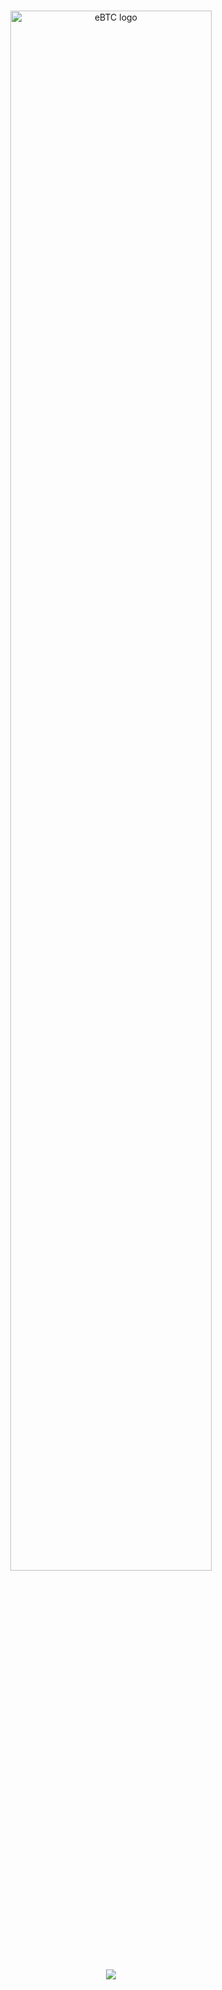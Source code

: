 </br>
<p style="text-align: center" align="center">
  <a href="https://badger.com" target="_blank"><img src="https://i.imgur.com/jaz6Tr8.png" width="80%" alt="eBTC logo"/></a>
</p>

  <div align="center" style="height:70%">
    <img src="https://i.imgur.com/mJVsFnz.gif" />
  </div>

<div align="center">
  <div align="center">
    Demo: <a href="https://imzapping.in/#/issuance?token=0xc3ac2836FadAD8076bfB583150447a8629658591">ImZapping.In</a>
  </div>
  
  <h6>Powered by Reserve Protocol, Curve, Aave, Compound</h6>
</div>
## Installation
To utilize the repository and run tests against the zap:

```bash
yarn install --frozen-lockfile
npx hardhat test test/zap/Zapper.test.ts
```

## Overview

The Reserve Zap allows for entering/exiting any rToken positions supporting a wide array of ERC20 assets, including:

- Most stable coins available on Curve
- WBTC
- WETH
- All Compound v2 markets
- Select Static Aave markets

## Usage

The demo at <a href="https://imzapping.in/#/issuance?token=0xc3ac2836FadAD8076bfB583150447a8629658591">ImZapping.In</a> requires connecting to a forked mainnet in MetaMask:
| Variable | Value |
|--------------|------------------------------------------------------|
| Network Name | Forked ETH |
| Chain ID | 31337 |
| RPC URL | https://b23e-2001-569-7bc0-ff00-bdc3-bda2-ba5b-afe0.ngrok.io |
| Symbol | ETH |

Thereafter, the demo can be used to interact with the zap functionality (where all transactions/transfers are inconsequential). Some latency can be expected when running the demo as it relies on connecting to locally running nodes on non-production hardware.

## Motivation

The goal of the zapper is to allow users to enter/exit an rToken position in a single click and with a single token of interest, which significantly reduces the friction to entering and exiting an rToken position. Take for example the following scenarios:

> Scenario 1
>
> **A user is interested in entering an RSV position. The user has onboarded Ethereum recently, and only owns Ethereum in their wallet.**

The current mint flow for this position:

- Purchase BUSD
- Purchase USDC
- Mint RSV

This RSV baseline example is not so bad.
The Reserve Protocol, however, supports much more flexible options, which can result in the user experience becoming increasingly complex.

> Scenario 2
>
> **A user is interested in entering an Bogota Token position. The user has onboarded Ethereum recently, and only owns Ethereum in their wallet.**

The current mint flow for this position:

- Purchase DAI
- Deposit DAI into Compound
- Purchase USDC
- Deposit USDC into Compound
- Purchase USDT
- Deposit USDT into Compound
- Mint RSV

Entering this position can be become inhibitive to user experience for more complex offerings.
Utilizing the Reserve Zap allows for a one click enter into both scenarios above.

> Scenario 3
>
> **A user is interested in entering an Bogota Token position. The user has onboarded Ethereum recently, and only owns Ethereum in their wallet. They utilize the Reserve Zap to enter their position.**

The current mint flow for this position:

- Wrap ETH to WETH
- ⚡ `zapIn` utilizing WETH for the Bogota Token

## Technical Highlights

The solution implements three main contracts to create a flexible zap framework with no off-chain reliance.

- [Zapper.sol](/contracts/zap/Zapper.sol)
  - the external `zapIn` or `zapOut` functions serve as the entry point
  - both invoke the router's `swap` function to make the appropriate conversions
- [ZapRouter.sol](/contracts/zap/ZapRouter.sol)
  - the router is a permissioned contract responsible for handling all swap logic on behalf of the zapper contract
  - the current implementation relies on Curve to perform swaps between input, output, and/or collateral tokens (stablecoins and crypto assets are well supported with deep liquidity)
- [ZapRouterAdapater.sol](/contracts/zap/interfaces/IRouterAdapter.sol)
  - see below

## Extending Reserve Zap

Currently tokens available are limited to those that may be resolved and swapped via the Curve router. However, through zap adaters, there is limitless flexibility to allow for any DeFi legos to be used in the zap framework. Router adapters are contracts that can be registered on the zap router to support activities specific to protocols.

Adapters have been written to provide zap support for all of Reserve Protocol's currently supported collaterals. The provided [Aave](/contracts/zap/StaticAaveRouterAdapter.sol) and [Compound](/contracts/zap/CompoundRouterAdapter.sol) adapters allow for depositing and withdrawing assets to/from these respective protocols. In Aave's case this additionally includes connecting to custom static wrapper contracts

Routing updates require a new router to be registered with the zap router by the Zap Manager.

## Appendix

### Test Results from [Zapper.test.ts](test/zap/Zapper.test.ts)

```
┌─────────┬──────────────────┬─────────────┬──────────────────────────────┬──────────────┬──────────────┬────────────┐
│ (index) │       from       │ tokenAmount │              to              │ rTokenAmount │ redeemAmount │ efficiency │
├─────────┼──────────────────┼─────────────┼──────────────────────────────┼──────────────┼──────────────┼────────────┤
│    0    │  'Wrapped BTC'   │   '0.50'    │           'RToken'           │  '9563.27'   │    '0.50'    │  '99.37%'  │
│    1    │  'Wrapped BTC'   │   '0.50'    │ 'Frictionless auction token' │  '2663.23'   │    '0.50'    │  '99.32%'  │
│    2    │  'Wrapped BTC'   │   '0.50'    │        'Bogota Test'         │  '8134.80'   │    '0.50'    │  '99.27%'  │
│    3    │  'Wrapped BTC'   │   '0.50'    │            'RUSD'            │  '8133.45'   │    '0.50'    │  '99.26%'  │
│    4    │ 'Wrapped Ether'  │   '1.00'    │           'RToken'           │  '1301.94'   │    '0.99'    │  '99.37%'  │
│    5    │ 'Wrapped Ether'  │   '1.00'    │ 'Frictionless auction token' │   '393.08'   │    '0.99'    │  '99.35%'  │
│    6    │ 'Wrapped Ether'  │   '1.00'    │        'Bogota Test'         │  '1200.54'   │    '0.99'    │  '99.28%'  │
│    7    │ 'Wrapped Ether'  │   '1.00'    │            'RUSD'            │  '1200.41'   │    '0.99'    │  '99.26%'  │
│    8    │    'USD Coin'    │ '10000.00'  │           'RToken'           │  '9949.12'   │  '9948.01'   │  '99.48%'  │
│    9    │    'USD Coin'    │ '10000.00'  │ 'Frictionless auction token' │  '3256.13'   │  '9948.01'   │  '99.48%'  │
│   10    │    'USD Coin'    │ '10000.00'  │        'Bogota Test'         │  '9944.48'   │  '9942.77'   │  '99.43%'  │
│   11    │    'USD Coin'    │ '10000.00'  │            'RUSD'            │  '9943.60'   │  '9961.55'   │  '99.62%'  │
│   12    │ 'Dai Stablecoin' │ '10000.00'  │           'RToken'           │  '9950.00'   │  '9962.50'   │  '99.62%'  │
│   13    │ 'Dai Stablecoin' │ '10000.00'  │ 'Frictionless auction token' │  '3256.43'   │  '9975.00'   │  '99.75%'  │
│   14    │ 'Dai Stablecoin' │ '10000.00'  │        'Bogota Test'         │  '9945.38'   │  '9943.77'   │  '99.44%'  │
│   15    │ 'Dai Stablecoin' │ '10000.00'  │            'RUSD'            │  '9944.50'   │  '9959.07'   │  '99.59%'  │
│   16    │   'Tether USD'   │ '10000.00'  │           'RToken'           │  '9949.32'   │  '9948.01'   │  '99.48%'  │
│   17    │   'Tether USD'   │ '10000.00'  │ 'Frictionless auction token' │  '3255.14'   │  '9950.08'   │  '99.50%'  │
│   18    │   'Tether USD'   │ '10000.00'  │        'Bogota Test'         │  '9941.44'   │  '9944.10'   │  '99.44%'  │
│   19    │   'Tether USD'   │ '10000.00'  │            'RUSD'            │  '9940.56'   │  '9943.11'   │  '99.43%'  │
│   20    │  'Binance USD'   │ '10000.00'  │           'RToken'           │  '9945.67'   │  '9941.99'   │  '99.42%'  │
│   21    │  'Binance USD'   │ '10000.00'  │ 'Frictionless auction token' │  '3254.67'   │  '9942.85'   │  '99.43%'  │
│   22    │  'Binance USD'   │ '10000.00'  │        'Bogota Test'         │  '9940.02'   │  '9936.45'   │  '99.36%'  │
│   23    │  'Binance USD'   │ '10000.00'  │            'RUSD'            │  '9939.14'   │  '9958.52'   │  '99.59%'  │
│   24    │      'Frax'      │ '10000.00'  │           'RToken'           │  '9941.71'   │  '9941.06'   │  '99.41%'  │
│   25    │      'Frax'      │ '10000.00'  │ 'Frictionless auction token' │  '3254.17'   │  '9940.95'   │  '99.41%'  │
│   26    │      'Frax'      │ '10000.00'  │        'Bogota Test'         │  '9938.49'   │  '9937.86'   │  '99.38%'  │
│   27    │      'Frax'      │ '10000.00'  │            'RUSD'            │  '9935.90'   │  '9938.75'   │  '99.39%'  │
└─────────┴──────────────────┴─────────────┴──────────────────────────────┴──────────────┴──────────────┴────────────┘
```
